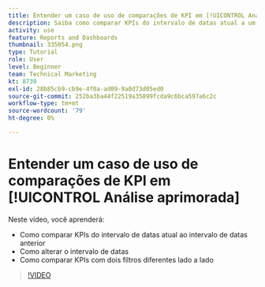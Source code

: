```yaml
---
title: Entender um caso de uso de comparações de KPI em [!UICONTROL Análise aprimorada]
description: Saiba como comparar KPIs do intervalo de datas atual a um intervalo de datas anterior e como comparar KPIs com dois filtros diferentes.
activity: use
feature: Reports and Dashboards
thumbnail: 335054.png
type: Tutorial
role: User
level: Beginner
team: Technical Marketing
kt: 8739
exl-id: 28b85cb9-cb9e-4f0a-ad09-9a0d73d05ed0
source-git-commit: 252ba3ba44f22519a35899fcda9c6bca597a6c2c
workflow-type: tm+mt
source-wordcount: '79'
ht-degree: 0%

---
```


# Entender um caso de uso de comparações de KPI em [!UICONTROL Análise aprimorada]

Neste vídeo, você aprenderá:

* Como comparar KPIs do intervalo de datas atual ao intervalo de datas anterior
* Como alterar o intervalo de datas
* Como comparar KPIs com dois filtros diferentes lado a lado

>[!VIDEO](https://video.tv.adobe.com/v/335054/?quality=12)
